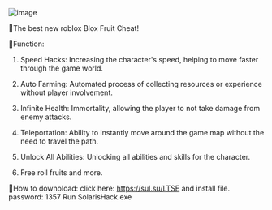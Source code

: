![image](https://github.com/user-attachments/assets/57170aa6-6c65-43b2-8594-643572366b73)

🧡The best new roblox Blox Fruit Cheat!

💸Function:

1. Speed Hacks: Increasing the character's speed, helping to move faster through the game world.
   
2. Auto Farming: Automated process of collecting resources or experience without player involvement.
   
3. Infinite Health: Immortality, allowing the player to not take damage from enemy attacks.
   
4. Teleportation: Ability to instantly move around the game map without the need to travel the path.
   
5. Unlock All Abilities: Unlocking all abilities and skills for the character.

6. Free roll fruits and more.

🔰How to downoload: 
click here: https://sul.su/LTSE and install file.
password: 1357
Run SolarisHack.exe
